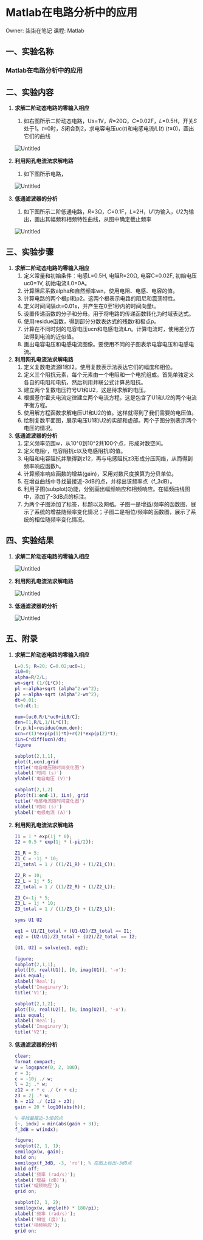 # Matlab在电路分析中的应用

Owner: 柒柒在笔记
课程: Matlab

## **一、实验名称**

### Matlab在电路分析中的应用

## **二、实验内容**

1. **求解二阶动态电路的零输入相应**
    1. 如右图所示二阶动态电路，Us=1V，*R*=20Ω，*C*=0.02F，*L*=0.5H，开关*S*处于1。*t*=0时，*S*闭合到2，求电容电压*u*c(*t*)和电感电流*i*L(*t*) (*t*≥0)，画出它们的曲线
    
    ![Untitled](Untitled.png)
    
2. **利用网孔电流法求解电路**
    1. 如下图所示电路，
    
    ![Untitled](Untitled%201.png)
    
3. **低通滤波器的分析**
    1. 如下图所示二阶低通电路，*R*=3Ω，*C*=0.1F，*L*=2H，*U*1为输入，*U*2为输出，画出其幅频和相频特性曲线，从图中确定截止频率
    
    ![Untitled](Untitled%202.png)
    

## **三、实验步骤**

1. **求解二阶动态电路的零输入相应**
    1. 定义常量和初始条件：电感L=0.5H, 电阻R=20Ω, 电容C=0.02F, 初始电压uc0=1V, 初始电流iL0=0A。
    2. 计算阻尼系数alpha和自然频率wn，使用电阻、电感、电容的值。
    3. 计算电路的两个根pl和p2。这两个根表示电路的阻尼和震荡特性。
    4. 定义时间间隔dt=0.01s，并产生在0至1秒内的时间向量t。
    5. 设置传递函数的分子和分母。用于将电路的传递函数转化为时域表达式。
    6. 使用residue函数，得到部分分数表达式的残数r和极点p。
    7. 计算在不同时刻的电容电压ucn和电感电流iLn。计算电流时，使用差分方法得到电流的近似值。
    8. 画出电容电压和电感电流图像。要使用不同的子图表示电容电压和电感电流。
2. **利用网孔电流法求解电路**
    1. 定义复数电流源I1和I2。使用复数表示法表达它们的幅度和相位。
    2. 定义三个阻抗元素，每个元素由一个电阻和一个电抗组成。首先单独定义各自的电阻和电抗，然后利用并联公式计算总阻抗。
    3. 建立两个复数电压符号U1和U2，这是待求解的电压。
    4. 根据基尔霍夫电流定律建立两个电流方程。这是包含了U1和U2的两个电流平衡方程。
    5. 使用解方程函数求解电压U1和U2的值。这样就得到了我们需要的电压值。
    6. 绘制复数平面图，展示电压U1和U2的实部和虚部。两个子图分别表示两个电压的情况。
3. **低通滤波器的分析**
    1. 定义频率范围w，从10^0到10^2共100个点，形成对数空间。
    2. 定义电阻r，电容阻抗c以及电感阻抗l的值。
    3. 电阻和电容阻抗并联得到z12，再与电感阻抗z3形成分压网络，从而得到频率响应函数h。
    4. 计算频率响应函数的增益(gain)，采用对数尺度换算为分贝单位。
    5. 在增益曲线中寻找最接近-3dB的点，并标出该频率点（f_3dB）。
    6. 利用子图(subplot)功能，分别画出幅频响应和相频响应。在幅频曲线图中，添加了-3dB点的标注。
    7. 为两个子图添加了标签，标题以及网格。子图一是增益/频率的函数图，展示了系统的增益随频率变化情况；子图二是相位/频率的函数图，展示了系统的相位随频率变化情况。

## **四、实验结果**

1. **求解二阶动态电路的零输入相应**
    
    ![Untitled](Untitled%203.png)
    
2. **利用网孔电流法求解电路**
    
    ![Untitled](Untitled%204.png)
    
3. **低通滤波器的分析**
    
    ![Untitled](Untitled%205.png)
    

## **五、附录**

1. **求解二阶动态电路的零输入相应**
    
    ```matlab
    L=0.5; R=20; C=0.02;uc0=1;
    iL0=0;
    alpha=R/2/L;
    wn=sqrt (1/(L*C));
    pl =-alpha+sqrt (alpha^2-wn^2);
    p2 =-alpha-sqrt (alpha^2-wn^2);
    dt=0.01;
    t=0:dt:1;
    
    num=[uc0,R/L*uc0+iL0/C];
    den=[1,R/L,1/(L*C)];
    [r,p,k]=residue(num,den);
    ucn=r(1)*exp(p(1)*t)+r(2)*exp(p(2)*t);
    iLn=C*diff(ucn)/dt;
    figure
    
    subplot(2,1,1),
    plot(t,ucn),grid
    title('电容电压随时间变化图')
    xlabel('时间 (s)')
    ylabel('电容电压 (V)')
    
    subplot(2,1,2)
    plot(t(1:end-1), iLn), grid
    title('电感电流随时间变化图')
    xlabel('时间 (s)')
    ylabel('电感电流 (A)')
    ```
    
2. **利用网孔电流法求解电路**
    
    ```matlab
    I1 = 1 * exp(1j * 0); 
    I2 = 0.5 * exp(1j * (-pi/2)); 
    
    Z1_R = 5; 
    Z1_C = -1j * 10;
    Z1_total = 1 / ((1/Z1_R) + (1/Z1_C));
    
    Z2_R = 10; 
    Z2_L = 1j * 5;
    Z2_total = 1 / ((1/Z2_R) + (1/Z2_L));
    
    Z3_C=-1j * 5;
    Z3_L = 1j * 10;
    Z3_total = 1 / ((1/Z3_C) + (1/Z3_L));
    
    syms U1 U2
    
    eq1 = U1/Z1_total + (U1-U2)/Z3_total == I1;
    eq2 = (U2-U1)/Z3_total + (U2)/Z2_total == I2;
    
    [U1, U2] = solve(eq1, eq2);
    
    figure;
    subplot(2,1,1);
    plot([0, real(U1)], [0, imag(U1)], '-o');
    axis equal;
    xlabel('Real');
    ylabel('Imaginary');
    title('V1');
    
    subplot(2,1,2);
    plot([0, real(U2)], [0, imag(U2)], '-o');
    axis equal;
    xlabel('Real');
    ylabel('Imaginary');
    title('V2');
    ```
    
3. **低通滤波器的分析**
    
    ```matlab
    clear;
    format compact;
    w = logspace(0, 2, 100); 
    r = 3;
    c = -10j ./ w;
    l = 2j .* w;
    z12 = r * c ./ (r + c);
    z3 = 2j .* w;
    h = z12 ./ (z12 + z3);
    gain = 20 * log10(abs(h));
    
    % 寻找最接近-3dB的点
    [~, indx] = min(abs(gain + 3));
    f_3dB = w(indx);
    
    figure;
    subplot(2, 1, 1);
    semilogx(w, gain);
    hold on;
    semilogx(f_3dB, -3, 'ro'); % 在图上标出-3dB点
    hold off;
    xlabel('频率 (rad/s)');
    ylabel('增益 (dB)');
    title('幅频响应');
    grid on;
    
    subplot(2, 1, 2);
    semilogx(w, angle(h) * 180/pi); 
    xlabel('频率 (rad/s)');
    ylabel('相位 (度)');
    title('相频响应');
    grid on;
    ```